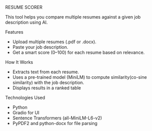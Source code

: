 RESUME SCORER

This tool helps you compare multiple resumes against a given job description using AI.

Features
- Upload multiple resumes (.pdf or .docx).
- Paste your job description.
- Get a smart score (0–100) for each resume based on relevance.

How It Works
- Extracts text from each resume.
- Uses a pre-trained model (MiniLM) to compute similarity(co-sine similarity) with the job description.
- Displays results in a ranked table

Technologies Used
- Python
- Gradio for UI
- Sentence Transformers (all-MiniLM-L6-v2)
- PyPDF2 and python-docx for file parsing
